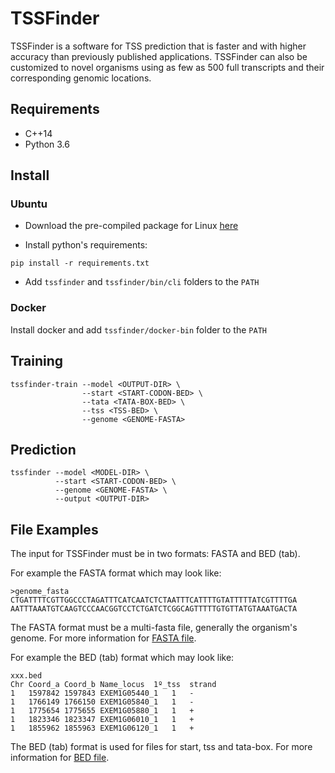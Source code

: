 # TSSFinder

TSSFinder is a software for TSS prediction that is faster and with higher accuracy than previously published applications. TSSFinder can also be customized to novel organisms using as few as 500 full transcripts and their corresponding genomic locations.

## Requirements

- C++14
- Python 3.6

## Install

### Ubuntu

- Download the pre-compiled package for Linux [here](https://github.com/tssfinder/tssfinder.github.io/releases/download/v1.0.0/tssfinder-linux.zip)

- Install python's requirements:

```
pip install -r requirements.txt
```

- Add `tssfinder` and `tssfinder/bin/cli` folders to the `PATH`

### Docker

Install docker and add `tssfinder/docker-bin` folder to the `PATH`

## Training

```
tssfinder-train --model <OUTPUT-DIR> \
                --start <START-CODON-BED> \
                --tata <TATA-BOX-BED> \
                --tss <TSS-BED> \
                --genome <GENOME-FASTA> 
```

## Prediction

```
tssfinder --model <MODEL-DIR> \
          --start <START-CODON-BED> \
          --genome <GENOME-FASTA> \
          --output <OUTPUT-DIR>
```
## File Examples

The input for TSSFinder must be in two formats: FASTA and BED (tab).

For example the FASTA format which may look like:
```
>genome_fasta
CTGATTTTCGTTGGCCCTAGATTTCATCAATCTCTAATTTCATTTTGTATTTTTATCGTTTTGA
AATTTAAATGTCAAGTCCCAACGGTCCTCTGATCTCGGCAGTTTTTGTGTTATGTAAATGACTA
```
The FASTA format must be a multi-fasta file, generally the organism's genome. For more information for [FASTA file](https://en.wikipedia.org/wiki/FASTA_format).

For example the BED (tab) format which may look like:
```
xxx.bed 
Chr	Coord_a	Coord_b	Name_locus	1º_tss	strand
1	1597842	1597843	EXEM1G05440_1	1	-
1	1766149	1766150	EXEM1G05840_1	1	-
1	1775654	1775655	EXEM1G05880_1	1	+
1	1823346	1823347	EXEM1G06010_1	1	+
1	1855962	1855963	EXEM1G06120_1	1	+

```
The BED (tab) format is used for files for start, tss and tata-box. For more information for [BED file](https://m.ensembl.org/info/website/upload/bed.html).
